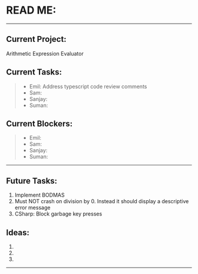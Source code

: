 # READ ME:

---

## Current Project:
Arithmetic Expression Evaluator

## Current Tasks:
> - Emil: Address typescript code review comments
> - Sam:
> - Sanjay:
> - Suman:

## Current Blockers:
> - Emil:
> - Sam:
> - Sanjay:
> - Suman:

---

## Future Tasks:
1. Implement BODMAS
2. Must NOT crash on division by 0. Instead it should display a descriptive error message
3. CSharp: Block garbage key presses

## Ideas:
1.
2.
3.

---
